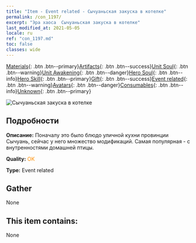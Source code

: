 ```yaml
---
title: "Item - Event related - Сычуаньская закуска в котелке"
permalink: /con_1197/
excerpt: "Эра хаоса  Сычуаньская закуска в котелке"
last_modified_at: 2021-05-05
locale: ru
ref: "con_1197.md"
toc: false
classes: wide
---
```

 [Materials](/ItemsRU/){: .btn .btn--primary}[Artifacts](/ItemsRU/Artifacts/){: .btn .btn--success}[Unit Soul](/ItemsRU/UnitSoul/){: .btn .btn--warning}[Unit Awakening](/ItemsRU/UnitAwakening/){: .btn .btn--danger}[Hero Soul](/ItemsRU/HeroSoul/){: .btn .btn--info}[Hero Skill](/ItemsRU/HeroSkill/){: .btn .btn--primary}[Gift](/ItemsRU/Gift/){: .btn .btn--success}[Event related](/ItemsRU/Events/){: .btn .btn--warning}[Avatars](/ItemsRU/Avatars/){: .btn .btn--danger}[Consumables](/ItemsRU/Consumables/){: .btn .btn--info}[Unknown](/ItemsRU/Unknown/){: .btn .btn--primary}

 ![Сычуаньская закуска в котелке](/images/t/i_81521121.png)

## Подробности
 **Описание:** Поначалу это было блюдо уличной кухни провинции Сычуань, сейчас у него множество модификаций. Самая популярная - с внутренностями домашней птицы.

 **Quality:** <span style="color: #FF8C00">OK</span>

 **Type:** Event related

## Gather

  None

## This item contains:

  None

